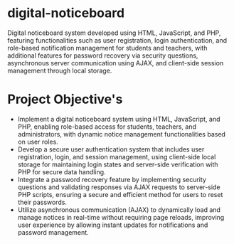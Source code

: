 # digital-noticeboard

Digital noticeboard system developed using HTML, JavaScript, and PHP, featuring functionalities such as user registration, login authentication, and role-based notification management for students and teachers, with additional features for password recovery via security questions, asynchronous server communication using AJAX, and client-side session management through local storage.

# Project Objective's

- Implement a digital noticeboard system using HTML, JavaScript, and PHP, enabling role-based access for students, teachers, and administrators, with dynamic notice management functionalities based on user roles.
- Develop a secure user authentication system that includes user registration, login, and session management, using client-side local storage for maintaining login states and server-side verification with PHP for secure data handling.
- Integrate a password recovery feature by implementing security questions and validating responses via AJAX requests to server-side PHP scripts, ensuring a secure and efficient method for users to reset their passwords.
- Utilize asynchronous communication (AJAX) to dynamically load and manage notices in real-time without requiring page reloads, improving user experience by allowing instant updates for notifications and password management.
